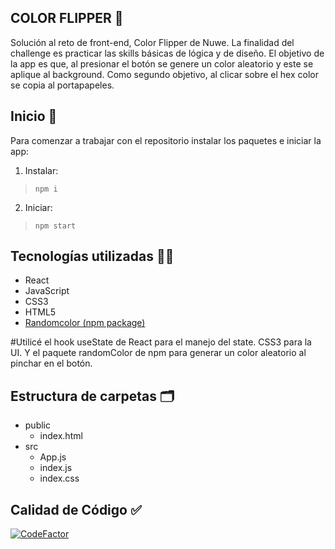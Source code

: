 ## COLOR FLIPPER :art:

Solución al reto de front-end, Color Flipper de Nuwe. La finalidad del challenge es practicar las skills básicas de lógica y de diseño. 
El objetivo de la app es que, al presionar el botón se genere un color aleatorio y este se aplique al background. 
Como segundo objetivo, al clicar sobre el hex color se copia al portapapeles.

## Inicio :rocket:
Para comenzar a trabajar con el repositorio instalar los paquetes e iniciar la app:

1. Instalar:
> `npm i`  

2. Iniciar:
> `npm start`

##  Tecnologías utilizadas :woman_technologist:

 - React
 - JavaScript
 - CSS3
 - HTML5 
 -  [Randomcolor (npm package)](https://www.npmjs.com/package/randomcolor)
 
#Utilicé el hook useState de React para el manejo del state. CSS3 para la UI. Y el paquete randomColor de npm para generar un color aleatorio al pinchar en el botón.

## Estructura de carpetas :card_index_dividers:

 - public
	 - index.html
 - src
	 - App.js
	 - index.js
	 - index.css


## Calidad de Código :white_check_mark:
 
[![CodeFactor](https://www.codefactor.io/repository/github/estefaniaderosa/colorflipper/badge)](https://www.codefactor.io/repository/github/estefaniaderosa/colorflipper)
 
